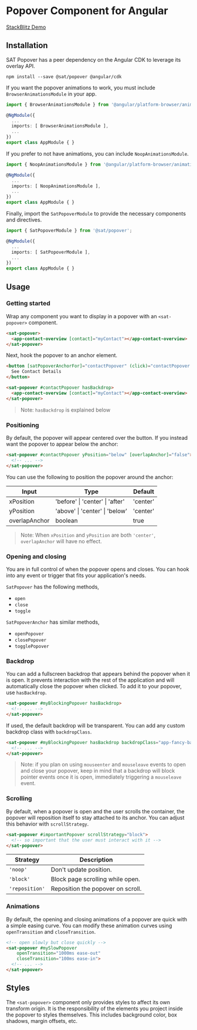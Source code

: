 # Popover Component for Angular

[StackBlitz Demo](https://stackblitz.com/edit/sat-popover-examples)

## Installation

SAT Popover has a peer dependency on the Angular CDK to leverage its overlay API.

```
npm install --save @sat/popover @angular/cdk
```

If you want the popover animations to work, you must include `BrowserAnimationsModule` in your app.

```ts
import { BrowserAnimationsModule } from '@angular/platform-browser/animations';

@NgModule({
  ...
  imports: [ BrowserAnimationsModule ],
  ...
})
export class AppModule { }
```

If you prefer to not have animations, you can include `NoopAnimationsModule`.

```ts
import { NoopAnimationsModule } from '@angular/platform-browser/animations';

@NgModule({
  ...
  imports: [ NoopAnimationsModule ],
  ...
})
export class AppModule { }
```

Finally, import the `SatPopoverModule` to provide the necessary components and directives.

```ts
import { SatPopoverModule } from '@sat/popover';

@NgModule({
  ...
  imports: [ SatPopoverModule ],
  ...
})
export class AppModule { }
```

## Usage

### Getting started

Wrap any component you want to display in a popover with an `<sat-popover>` component.

```html
<sat-popover>
  <app-contact-overview [contact]="myContact"></app-contact-overview>
</sat-popover>
```

Next, hook the popover to an anchor element.

```html
<button [satPopoverAnchorFor]="contactPopover" (click)="contactPopover.toggle()">
  See Contact Details
</button>

<sat-popover #contactPopover hasBackdrop>
  <app-contact-overview [contact]="myContact"></app-contact-overview>
</sat-popover>
```

> Note: `hasBackdrop` is explained below

### Positioning

By default, the popover will appear centered over the button. If you instead want the popover
to appear below the anchor:

```html
<sat-popover #contactPopover yPosition="below" [overlapAnchor]="false">
  <!-- ... -->
</sat-popover>
```

You can use the following to position the popover around the anchor:

| Input         | Type                            | Default  |
|---------------|---------------------------------|----------|
| xPosition     | 'before' \| 'center' \| 'after' | 'center' |
| yPosition     | 'above' \| 'center' \| 'below'  | 'center' |
| overlapAnchor | boolean                         | true     |

> Note: When `xPosition` and `yPosition` are both `'center'`, `overlapAnchor` will have no
effect.

### Opening and closing

You are in full control of when the popover opens and closes. You can hook into any event or
trigger that fits your application's needs.

`SatPopover` has the following methods,

* `open`
* `close`
* `toggle`

`SatPopoverAnchor` has similar methods,

* `openPopover`
* `closePopover`
* `togglePopover`

### Backdrop

You can add a fullscreen backdrop that appears behind the popover when it is open. It prevents
interaction with the rest of the application and will automatically close the popover when
clicked. To add it to your popover, use `hasBackdrop`.

```html
<sat-popover #myBlockingPopover hasBackdrop>
  <!-- ... -->
</sat-popover>
```

If used, the default backdrop will be transparent. You can add any custom backdrop class with
`backdropClass`.

```html
<sat-popover #myBlockingPopover hasBackdrop backdropClass="app-fancy-backdrop">
  <!-- ... -->
</sat-popover>
```

> Note: if you plan on using `mouseenter` and `mouseleave` events to open and close your popover,
keep in mind that a backdrop will block pointer events once it is open, immediately triggering
a `mouseleave` event.

### Scrolling

By default, when a popover is open and the user scrolls the container, the popover will reposition
itself to stay attached to its anchor. You can adjust this behavior with `scrollStrategy`.

```html
<sat-popover #importantPopover scrollStrategy="block">
  <!-- so important that the user must interact with it -->
</sat-popover>
```

| Strategy       | Description
|----------------|------------------------------------------------
| `'noop'`       | Don't update position.
| `'block'`      | Block page scrolling while open.
| `'reposition'` | Reposition the popover on scroll.

### Animations

By default, the opening and closing animations of a popover are quick with a simple easing curve.
You can modify these animation curves using `openTransition` and `closeTransition`.

```html
<!-- open slowly but close quickly -->
<sat-popover #mySlowPopover
    openTransition="1000ms ease-out"
    closeTransition="100ms ease-in">
  <!-- ... -->
</sat-popover>
```

## Styles

The `<sat-popover>` component only provides styles to affect its own transform origin. It is
the responsibility of the elements you project inside the popover to styles themselves. This
includes background color, box shadows, margin offsets, etc.
